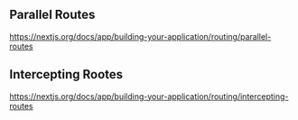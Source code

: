 ## Parallel Routes
https://nextjs.org/docs/app/building-your-application/routing/parallel-routes

## Intercepting Rootes
https://nextjs.org/docs/app/building-your-application/routing/intercepting-routes
